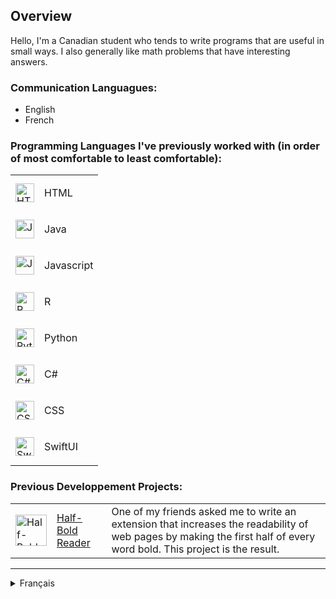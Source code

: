 ## Overview
Hello, I'm a Canadian student who tends to write programs that are useful in small ways. I also generally like math problems that have interesting answers.

### Communication Languagues:
+ English
+ French

### Programming Languages I've previously worked with (in order of most comfortable to least comfortable):

<table>
    <tr>
        <td valign="center">
            <img src="https://github.com/user-attachments/assets/e96d8ff0-947d-40bd-86ca-e79f784fae2d" alt="HTML logo" width="30"/>
        </td>
        <td>
            <p>HTML</p>
        </td>
    </tr>
    <tr>
        <td valign="center">
            <img src="" alt="Java logo" width="30"/>
        </td>
        <td>
            <p>Java</p>
        </td>
    </tr>
    <tr>
        <td valign="center">
            <img src="" alt="Javascript logo" width="30"/>
        </td>
        <td>
            <p>Javascript</p>
        </td>
    </tr>
    <tr>
        <td valign="center">
            <img src="" alt="R logo" width="30"/>
        </td>
        <td>
            <p>R</p>
        </td>
    </tr>
    <tr>
        <td valign="center">
            <img src="https://github.com/user-attachments/assets/9064270e-e62f-4258-9a6d-72c863746677" alt="Python logo" width="30"/>
        </td>
        <td>
            <p>Python</p>
        </td>
    </tr>
    <tr>
        <td valign="center">
            <img src="https://github.com/user-attachments/assets/81de25d4-2cb5-44ee-9076-abafc81d6903" alt="C# logo" width="30"/>
        </td>
        <td>
            <p>C#</p>
        </td>
    </tr>
    <tr>
        <td valign="center">
            <img src="" alt="CSS logo" width="30"/>
        </td>
        <td>
            <p>CSS</p>
        </td>
    </tr>
    <tr>
        <td valign="center">
            <img src="" alt="SwiftUI logo" width="30"/>
        </td>
        <td>
            <p>SwiftUI</p>
        </td>
    </tr>
</table>

### Previous Developpement Projects:

<table>
    <tr>
        <td valign="center">
            <img src="https://raw.githubusercontent.com/DarkMattrMaestro/half-bold-reader/refs/heads/main/icons/half-bold-reader1024x1024.png" alt="Half-Bold Reader logo" width="50px"/>
        </td>
        <td>
            <a href="https://github.com/DarkMattrMaestro/half-bold-reader">
                Half-Bold Reader
            </a>
        </td>
        <td>
            One of my friends asked me to write an extension that increases the readability of web pages by making the first half of every word bold. This project is the result.
        </td>
    </tr>
</table>

----------------------------------------------------------------------------------------------

<details>
    <summary>Français</summary>

## Survol
Bonjour, je suis un étudiant canadien qui aime écrire des programmes qui sont utiles de manière subtile. Souvent, je me trouve également intrigué par des problèmes mathématiques ayant des solutions bien pensées.

### Languagues de communication :
+ English
+ French

### Languages de programmation avec lesquelles j'ai précédemment travaillé (en ordre du plus au moins comfortable) :

<table>
    <tr>
        <td valign="center">
            <img src="https://github.com/user-attachments/assets/e96d8ff0-947d-40bd-86ca-e79f784fae2d" alt="Logo HTML" width="30"/>
        </td>
        <td>
            <p>HTML</p>
        </td>
    </tr>
    <tr>
        <td valign="center">
            <img src="" alt="Logo Java" width="30"/>
        </td>
        <td>
            <p>Java</p>
        </td>
    </tr>
    <tr>
        <td valign="center">
            <img src="" alt="Logo Javascript" width="30"/>
        </td>
        <td>
            <p>Javascript</p>
        </td>
    </tr>
    <tr>
        <td valign="center">
            <img src="" alt="Logo R" width="30"/>
        </td>
        <td>
            <p>R</p>
        </td>
    </tr>
    <tr>
        <td valign="center">
            <img src="https://github.com/user-attachments/assets/9064270e-e62f-4258-9a6d-72c863746677" alt="Logo Python" width="30"/>
        </td>
        <td>
            <p>Python</p>
        </td>
    </tr>
    <tr>
        <td valign="center">
            <img src="https://github.com/user-attachments/assets/81de25d4-2cb5-44ee-9076-abafc81d6903" alt="Logo C#" width="30"/>
        </td>
        <td>
            <p>C#</p>
        </td>
    </tr>
    <tr>
        <td valign="center">
            <img src="" alt="Logo CSS" width="30"/>
        </td>
        <td>
            <p>CSS</p>
        </td>
    </tr>
    <tr>
        <td valign="center">
            <img src="" alt="Logo SwiftUI" width="30"/>
        </td>
        <td>
            <p>SwiftUI</p>
        </td>
    </tr>
</table>

### Projets de développement antécédents :

<table>
    <tr>
        <td valign="center">
            <img src="https://raw.githubusercontent.com/DarkMattrMaestro/half-bold-reader/refs/heads/main/icons/half-bold-reader1024x1024.png" alt="Half-Bold Reader logo" width="50px"/>
        </td>
        <td>
            <a href="https://github.com/DarkMattrMaestro/half-bold-reader">
                Half-Bold Reader
            </a>
        </td>
        <td>
            Un de mes amis m'a demandé d'écrire une extension qui augmente la lisibilité de pages Web en mettant en gras la première demie de chaque mot. Ce projet en est le résultat.
        </td>
    </tr>
</table>

</details>
